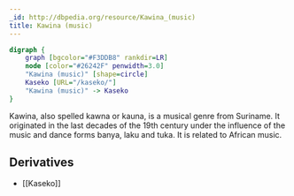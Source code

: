 ```yaml
---
_id: http://dbpedia.org/resource/Kawina_(music)
title: Kawina (music)
---
```


```dot
digraph {
	graph [bgcolor="#F3DDB8" rankdir=LR]
	node [color="#26242F" penwidth=3.0]
	"Kawina (music)" [shape=circle]
	Kaseko [URL="/kaseko/"]
	"Kawina (music)" -> Kaseko
}
```

Kawina, also spelled kawna or kauna, is a musical genre from Suriname. It originated in the last decades of the 19th century under the influence of the music and dance forms banya, laku and tuka. It is related to African music.

## Derivatives
- [[Kaseko]]
